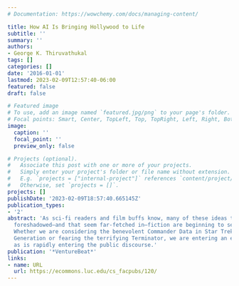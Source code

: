 ```yaml
---
# Documentation: https://wowchemy.com/docs/managing-content/

title: How AI Is Bringing Hollywood to Life
subtitle: ''
summary: ''
authors:
- George K. Thiruvathukal
tags: []
categories: []
date: '2016-01-01'
lastmod: 2023-02-09T12:57:40-06:00
featured: false
draft: false

# Featured image
# To use, add an image named `featured.jpg/png` to your page's folder.
# Focal points: Smart, Center, TopLeft, Top, TopRight, Left, Right, BottomLeft, Bottom, BottomRight.
image:
  caption: ''
  focal_point: ''
  preview_only: false

# Projects (optional).
#   Associate this post with one or more of your projects.
#   Simply enter your project's folder or file name without extension.
#   E.g. `projects = ["internal-project"]` references `content/project/deep-learning/index.md`.
#   Otherwise, set `projects = []`.
projects: []
publishDate: '2023-02-09T18:57:40.665145Z'
publication_types:
- '2'
abstract: 'As sci-fi readers and film buffs know, many of these ideas that have been
  foreshadowed–and that seem far-fetched in–fiction are beginning to seem possible.
  Whether we are considering the benevolent Commander Data in Star Trek: The Next
  Generation or fearing the terrifying Terminator, we are entering an era where AI
  as is rapidly entering the public discourse.'
publication: '*VentureBeat*'
links:
- name: URL
  url: https://ecommons.luc.edu/cs_facpubs/120/
---
```


